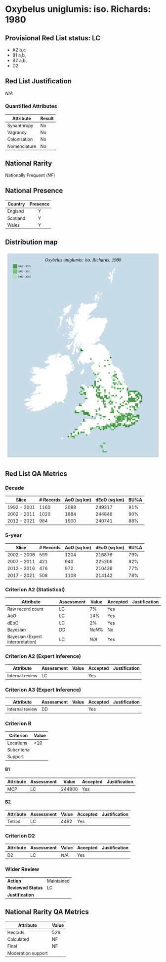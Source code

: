 # Oxybelus uniglumis: iso. Richards: 1980

## Provisional Red List status: LC
- A2 b,c
- B1 a,b, 
- B2 a,b, 
- D2

## Red List Justification
*N/A*
### Quantified Attributes
|Attribute|Result|
|---|---|
|Synanthropy|No|
|Vagrancy|No|
|Colonisation|No|
|Nomenclature|No|


## National Rarity
Nationally Frequent (*NF*)

## National Presence
|Country|Presence
|---|:-:|
|England|Y|
|Scotland|Y|
|Wales|Y|


## Distribution map
![](../map/647.svg)

## Red List QA Metrics
### Decade
| Slice | # Records | AoO (sq km) | dEoO (sq km) |BU%A |
|---|---|---|---|---|
|1992 - 2001|1160|2088|249317|91%|
|2002 - 2011|1020|1884|244846|90%|
|2012 - 2021|984|1900|240741|88%|
### 5-year
| Slice | # Records | AoO (sq km) | dEoO (sq km) |BU%A |
|---|---|---|---|---|
|2002 - 2006|599|1204|216876|79%|
|2007 - 2011|421|940|225206|82%|
|2012 - 2016|476|972|210436|77%|
|2017 - 2021|508|1108|214142|78%|
### Criterion A2 (Statistical)
|Attribute|Assessment|Value|Accepted|Justification
|---|---|---|---|---|
|Raw record count|LC|7%|Yes||
|AoO|LC|14%|Yes||
|dEoO|LC|2%|Yes||
|Bayesian|DD|*NaN*%|No||
|Bayesian (Expert interpretation)|LC|*N/A*|Yes||
### Criterion A2 (Expert Inference)
|Attribute|Assessment|Value|Accepted|Justification
|---|---|---|---|---|
|Internal review|LC||Yes||
### Criterion A3 (Expert Inference)
|Attribute|Assessment|Value|Accepted|Justification
|---|---|---|---|---|
|Internal review|DD||Yes||
### Criterion B
|Criterion| Value|
|---|---|
|Locations|>10|
|Subcriteria||
|Support||
#### B1
|Attribute|Assessment|Value|Accepted|Justification
|---|---|---|---|---|
|MCP|LC|244800|Yes||
#### B2
|Attribute|Assessment|Value|Accepted|Justification
|---|---|---|---|---|
|Tetrad|LC|4492|Yes||
### Criterion D2
|Attribute|Assessment|Value|Accepted|Justification
|---|---|---|---|---|
|D2|LC|*N/A*|Yes||
### Wider Review
|  |  |
|---|---|
|**Action**|Maintained|
|**Reviewed Status**|LC|
|**Justification**||


## National Rarity QA Metrics
|Attribute|Value|
|---|---|
|Hectads|526|
|Calculated|NF|
|Final|NF|
|Moderation support||



